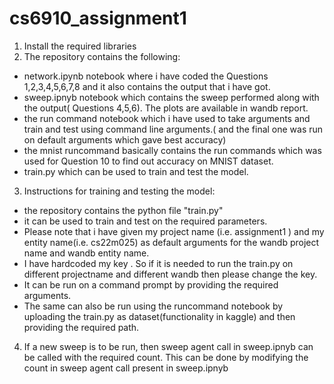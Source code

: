 # cs6910_assignment1

1. Install the required libraries
2. The repository contains the following:
- network.ipynb notebook where i have coded the Questions 1,2,3,4,5,6,7,8 and it also contains the output that i have got.
- sweep.ipnyb notebook which contains the sweep performed along with the output( Questions 4,5,6). The plots are available in wandb report.
- the run command notebook which i have used to take arguments and train and test using command line arguments.( and the final one was run on default arguments which gave best accuracy)
- the mnist runcommand basically contains the run commands which was used for Question 10 to find out accuracy on MNIST dataset.
- train.py which can be used to train and test the model.

3. Instructions for training and testing the model:
- the repository contains the python file "train.py" 
- it can be used to train and test on the required parameters.
- Please note that i have given my project name (i.e. assignment1 ) and my entity name(i.e. cs22m025) as default arguments for the wandb project name and wandb entity name.
- I have hardcoded my key . So if it is needed to run the train.py on different projectname and different wandb then please change the key.
- It can be run on a command prompt by providing the required arguments.
- The same can also be run using the runcommand notebook by uploading the train.py as dataset(functionality in kaggle) and then providing the required path.

4. If a new sweep is to be run, then sweep agent call in sweep.ipnyb can be called with the required count. This can be done by modifying the count in sweep agent call present in sweep.ipnyb
